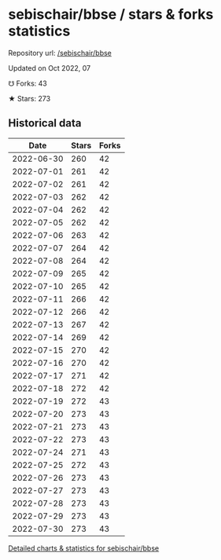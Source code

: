# sebischair/bbse / stars & forks statistics

Repository url: [/sebischair/bbse](https://github.com/sebischair/bbse)

Updated on Oct 2022, 07

☋ Forks: 43

★ Stars: 273

## Historical data
| Date | Stars | Forks |
|------|-------|-------|
| 2022-06-30 | 260 | 42 | 
| 2022-07-01 | 261 | 42 | 
| 2022-07-02 | 261 | 42 | 
| 2022-07-03 | 262 | 42 | 
| 2022-07-04 | 262 | 42 | 
| 2022-07-05 | 262 | 42 | 
| 2022-07-06 | 263 | 42 | 
| 2022-07-07 | 264 | 42 | 
| 2022-07-08 | 264 | 42 | 
| 2022-07-09 | 265 | 42 | 
| 2022-07-10 | 265 | 42 | 
| 2022-07-11 | 266 | 42 | 
| 2022-07-12 | 266 | 42 | 
| 2022-07-13 | 267 | 42 | 
| 2022-07-14 | 269 | 42 | 
| 2022-07-15 | 270 | 42 | 
| 2022-07-16 | 270 | 42 | 
| 2022-07-17 | 271 | 42 | 
| 2022-07-18 | 272 | 42 | 
| 2022-07-19 | 272 | 43 | 
| 2022-07-20 | 273 | 43 | 
| 2022-07-21 | 273 | 43 | 
| 2022-07-22 | 273 | 43 | 
| 2022-07-24 | 271 | 43 | 
| 2022-07-25 | 272 | 43 | 
| 2022-07-26 | 273 | 43 | 
| 2022-07-27 | 273 | 43 | 
| 2022-07-28 | 273 | 43 | 
| 2022-07-29 | 273 | 43 | 
| 2022-07-30 | 273 | 43 | 


[Detailed charts & statistics for sebischair/bbse](https://reviewgithub.com/rep/sebischair/bbse)

